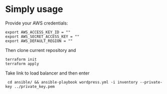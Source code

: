 # Simply usage

Provide your AWS credentials:


`` export AWS_ACCESS_KEY_ID = "" ``        
`` export AWS_SECRET_ACCESS_KEY = "" ``  
`` export AWS_DEFAULT_REGION = "" ``
 
Then clone current repository and
 
``terraform init  ``  
``terraform apply ``  

Take link to load balancer and then enter   

`` cd ansible/ && ansible-playbook wordpress.yml -i inventory --private-key ../private_key.pem``  

